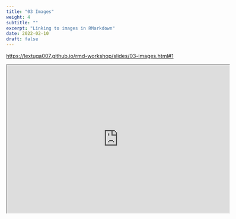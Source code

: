 ```yaml
---
title: "03 Images"
weight: 4
subtitle: ""
excerpt: "Linking to images in RMarkdown"
date: 2022-02-10
draft: false
---
```


https://lextuga007.github.io/rmd-workshop/slides/03-images.html#1

<iframe src="https://lextuga007.github.io/rmd-workshop/slides/03-images.html#1" width="600" height="400" loading="lazy" allowfullscreen></iframe> <script>fitvids('.shareagain', {players: 'iframe'});</script>

